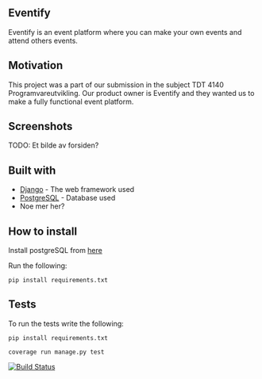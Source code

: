 ## Eventify

Eventify is an event platform where you can make your own events and attend others events. 

## Motivation

This project was a part of our submission in the subject TDT 4140 Programvareutvikling. Our product owner is Eventify and they wanted us to make a fully functional event platform.

## Screenshots

TODO: Et bilde av forsiden?

## Built with

<ul>
<li><a href="https://www.djangoproject.com/" rel="nofollow">Django</a> - The web framework used</li>
<li><a href="https://www.postgresql.org/" rel="nofollow">PostgreSQL</a> - Database used</li>
<li>Noe mer her?</li>
</ul>

## How to install

Install postgreSQL from <a href="https://www.postgresql.org/download/" rel="nofollow">here</a>

Run the following:

`pip install requirements.txt`

## Tests

To run the tests write the following:

`pip install requirements.txt`

`coverage run manage.py test`

<p><a href="https://gitlab.stud.idi.ntnu.no/programvareutvikling-v19/gruppe-32/-/jobs" rel="nofollow"><img src="https://camo.githubusercontent.com/e0ccc5d7f1cfb949df587a15d495a7ee7a9534ba/68747470733a2f2f6170692e7472617669732d63692e6f72672f7761677461696c2f7761677461696c2e7376673f6272616e63683d6d6173746572" alt="Build Status" data-canonical-src="https://api.travis-ci.org/wagtail/wagtail.svg?branch=master" style="max-width:100%;"></a>
